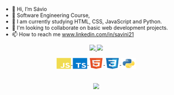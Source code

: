 - 👋 Hi, I’m Sávio
- 👀 Software Engineering Course,
- 🌱 I am currently studying HTML, CSS, JavaScript and Python.
- 💞️ I'm looking to collaborate on basic web development projects.
- 📫 How to reach me www.linkedin.com/in/savini21

<div align="center"><div align="center">
  <a href="https://github.com/savini0">
  <img height="180em" src="https://github-readme-stats.vercel.app/api?username=savini0&show_icons=false&theme=dark&include_all_commits=false&count_private=true"/>
  <img height="180em" src="https://github-readme-stats.vercel.app/api/top-langs/?username=savini0&layout=compact&langs_count=7&theme=dark"/>
</div>
<div style="display: inline_block"><br>
  <img align="center" alt="Savio-Js" height="30" width="40" src="https://raw.githubusercontent.com/devicons/devicon/master/icons/javascript/javascript-plain.svg">
  <img align="center" alt="Savio-Ts" height="30" width="40" src="https://raw.githubusercontent.com/devicons/devicon/master/icons/typescript/typescript-plain.svg">
  <img align="center" alt="Savio-HTML" height="30" width="40" src="https://raw.githubusercontent.com/devicons/devicon/master/icons/html5/html5-original.svg">
  <img align="center" alt="Savio-CSS" height="30" width="40" src="https://raw.githubusercontent.com/devicons/devicon/master/icons/css3/css3-original.svg">
  <img align="center" alt="Savio-Python" height="30" width="40" src="https://raw.githubusercontent.com/devicons/devicon/master/icons/python/python-original.svg">
</div>
  
#

  <div> 
  <a href="https://www.linkedin.com/in/savini21" target="_blank"><img src="https://img.shields.io/badge/-LinkedIn-%230077B5?style=for-the-badge&logo=linkedin&logoColor=white" target="_blank"></a> 
 
